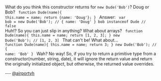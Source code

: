 What do you think this constructor returns for `new Dude('Bob')`? Doug or Bob?
<code>
	function Dude(name){
		this.name = name;
		return {name: 'Doug'};
	}
</code>
Answer:
<code>
	var bob = new Dude('Bob');
	// { name: 'Doug' }
	bob instanceof Dude
	// false
</code>
Huh!? So you can just slip in anything? What about arrays?
<code>
	function Dude(name){
		this.name = name;
		return [1, 2, 3];
	}
	new Dude('Bob');
	// [1, 2, 3]
</code>
That can't be! What about...
<code>
	function Dude(name){
		this.name = name;
		return 3;
	}
	new Dude('Bob');
	// { name: 'Bob' }
</code>
Wah? No way! So, if you try to return a primitive type from a constructor(number, string, date), it
will ignore the return value and return the originally initialized object, but otherwise, the returned value overrides.

--- [@airportyh](http://twitter.com/airportyh)